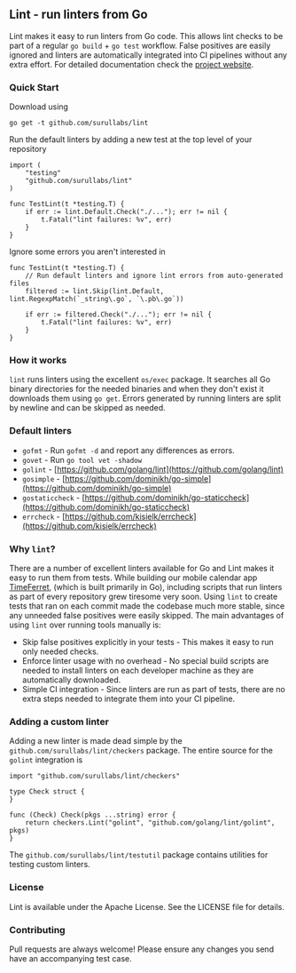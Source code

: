 ## Lint - run linters from Go

Lint makes it easy to run linters from Go code. This allows lint checks to be part of a regular `go build` + `go test` workflow. False positives are easily ignored and linters are automatically integrated into CI pipelines without any extra effort. For detailed documentation check the [project website](https://www.timeferret.com/lint).

### Quick Start

Download using
```
go get -t github.com/surullabs/lint
```
Run the default linters by adding a new test at the top level of your repository
```
import (
    "testing"
    "github.com/surullabs/lint"
)

func TestLint(t *testing.T) {
    if err := lint.Default.Check("./..."); err != nil {
        t.Fatal("lint failures: %v", err)
    }
}
```

Ignore some errors you aren't interested in
```
func TestLint(t *testing.T) {
    // Run default linters and ignore lint errors from auto-generated files
    filtered := lint.Skip(lint.Default, lint.RegexpMatch(`_string\.go`, `\.pb\.go`))
    
    if err := filtered.Check("./..."); err != nil {
        t.Fatal("lint failures: %v", err)
    }
}
```

### How it works

`lint` runs linters using the excellent `os/exec` package. It searches all Go binary directories for the needed binaries and when they don't exist it downloads them using `go get`. Errors generated by running linters are split by newline and can be skipped as needed.

### Default linters

  - `gofmt` - Run `gofmt -d` and report any differences as errors.
  - `govet` - Run `go tool vet -shadow`
  - `golint` - [https://github.com/golang/lint](https://github.com/golang/lint)
  - `gosimple` - [https://github.com/dominikh/go-simple](https://github.com/dominikh/go-simple)
  - `gostaticcheck` - [https://github.com/dominikh/go-staticcheck](https://github.com/dominikh/go-staticcheck)
  - `errcheck` - [https://github.com/kisielk/errcheck](https://github.com/kisielk/errcheck)
  
### Why `lint`?

There are a number of excellent linters available for Go and Lint makes it easy to run them from tests. While building our mobile calendar app [TimeFerret](https://www.timeferret.com), (which is built primarily in Go), including scripts that run linters as part of every repository grew tiresome very soon. Using `lint` to create tests that ran on each commit made the codebase much more stable, since any unneeded false positives were easily skipped. The main advantages of using `lint` over running tools manually is:

  - Skip false positives explicitly in your tests - This makes it easy to run only needed checks.
  - Enforce linter usage with no overhead - No special build scripts are needed to install linters on each developer machine as they are automatically downloaded.
  - Simple CI integration - Since linters are run as part of tests, there are no extra steps needed to integrate them into your CI pipeline.

### Adding a custom linter

Adding a new linter is made dead simple by the `github.com/surullabs/lint/checkers` package. The entire source for the `golint` integration is

```
import "github.com/surullabs/lint/checkers"

type Check struct {
}

func (Check) Check(pkgs ...string) error {
    return checkers.Lint("golint", "github.com/golang/lint/golint", pkgs)
}
```

The `github.com/surullabs/lint/testutil` package contains utilities for testing custom linters.

### License

Lint is available under the Apache License. See the LICENSE file for details.

### Contributing

Pull requests are always welcome! Please ensure any changes you send have an accompanying test case.